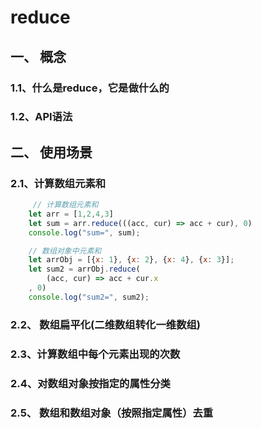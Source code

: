 # reduce #
## 一、 概念
### 1.1、什么是reduce，它是做什么的



### 1.2、API语法

## 二、 使用场景

### 2.1、计算数组元素和
```js
	 // 计算数组元素和
    let arr = [1,2,4,3]
    let sum = arr.reduce(((acc, cur) => acc + cur), 0)
    console.log("sum=", sum);

    // 数组对象中元素和
    let arrObj = [{x: 1}, {x: 2}, {x: 4}, {x: 3}];
    let sum2 = arrObj.reduce(
        (acc, cur) => acc + cur.x
    , 0)
    console.log("sum2=", sum2);
```
### 2.2、 数组扁平化(二维数组转化一维数组)
### 2.3、计算数组中每个元素出现的次数
### 2.4、对数组对象按指定的属性分类
### 2.5、 数组和数组对象（按照指定属性）去重


